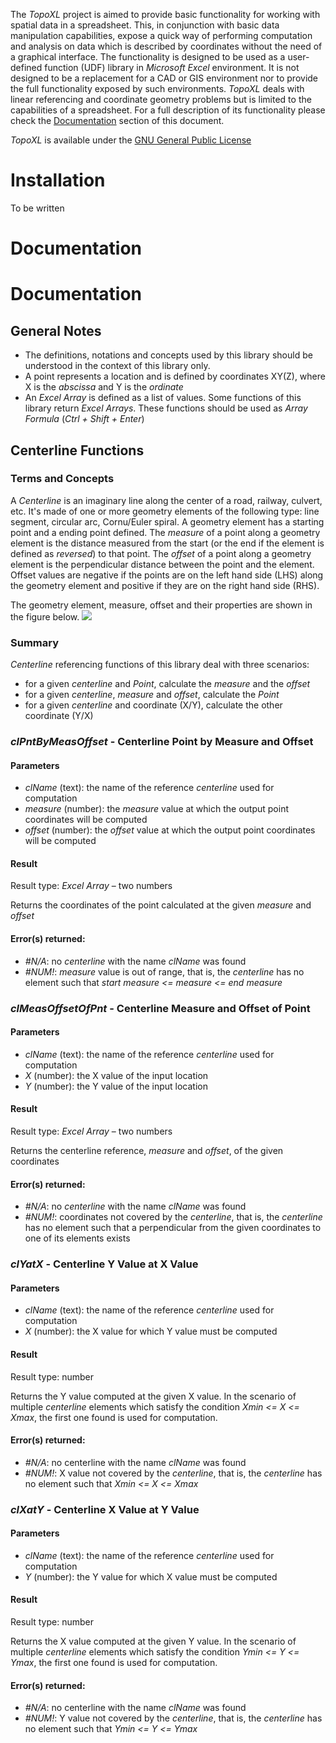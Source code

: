 The *TopoXL* project is aimed to provide basic functionality for working with spatial data in a spreadsheet. This, in conjunction with basic data manipulation capabilities, expose a quick way of performing computation and analysis on data which is described by coordinates without the need of a graphical interface. The functionality is designed to be used as a user-defined function (UDF) library in *Microsoft Excel* environment. It is not designed to be a replacement for a CAD or GIS environment nor to provide the full functionality exposed by such environments. *TopoXL* deals with linear referencing and coordinate geometry problems but is limited to the capabilities of a spreadsheet. For a full description of its functionality please check the [Documentation](#Documentation) section of this document.

*TopoXL* is available under the [GNU General Public License](https://github.com/pastevalue/topoXL/blob/master/LICENSE)

# Installation

To be written

# Documentation

# Documentation
## General Notes
- The definitions, notations and concepts used by this library should be understood in the context of this library only.
- A point represents a location and is defined by coordinates XY(Z), where X is the *abscissa* and Y is the *ordinate* 
- An *Excel Array* is defined as a list of values. Some functions of this library return *Excel Arrays*. These functions should be used as *Array Formula* (*Ctrl + Shift + Enter*)


## Centerline Functions
### Terms and Concepts
A *Centerline*  is an imaginary line along the center of a road, railway, culvert, etc. It's made of one or more geometry elements of the following type: line segment, circular arc, Cornu/Euler spiral.
A geometry element has a starting point and a ending point defined.
The *measure* of a point along a geometry element is the distance measured from the start (or the end if the element is defined as *reversed*) to that point.
The *offset* of a point along a geometry element is the perpendicular distance between the point and the element. Offset values are negative if the points are on the left hand side (LHS) along the geometry element and positive if they are on the right hand side (RHS).

The geometry element, measure, offset and their properties are shown in the figure below.
![](https://github.com/pastevalue/topoXL/blob/develop/docs/udf_cl/geom_elem.png)


### Summary
*Centerline* referencing functions of this library deal with three scenarios:

- for a given *centerline* and *Point*, calculate the *measure* and the *offset*
- for a given *centerline*, *measure* and *offset*, calculate the *Point*
- for a given *centerline* and coordinate (X/Y), calculate the other coordinate (Y/X)


### *clPntByMeasOffset* - Centerline Point by Measure and Offset

#### Parameters
- *clName* (text): the name of the reference *centerline* used for computation
- *measure* (number): the *measure* value at which the output point coordinates will be computed
- *offset* (number): the *offset* value at which the output point coordinates will be computed

#### Result

Result type: *Excel Array* – two numbers

Returns the coordinates of the point calculated at the given *measure* and *offset*
#### Error(s) returned:
- *#N/A*: no *centerline* with the name *clName* was found
- *#NUM!*: *measure* value is out of range, that is, the *centerline* has no element such that *start measure <= measure <= end measure*

### *clMeasOffsetOfPnt* - Centerline Measure and Offset of Point
#### Parameters
- *clName* (text): the name of the reference *centerline* used for computation
- *X* (number): the X value of the input location
- *Y* (number): the Y value of the input location

#### Result
Result type: *Excel Array* – two numbers

Returns the centerline reference, *measure* and *offset*, of the given coordinates

#### Error(s) returned:
- *#N/A*: no *centerline* with the name *clName* was found
- *#NUM!*: coordinates not covered by the *centerline*, that is, the *centerline* has no element such that a perpendicular from the given coordinates to one of its elements exists

### *clYatX* - Centerline Y Value at X Value
#### Parameters
- *clName* (text): the name of the reference *centerline* used for computation
- *X* (number): the X value for which Y value must be computed

#### Result

Result type: number

Returns the Y value computed at the given X value. In the scenario of multiple *centerline* elements which satisfy the condition *Xmin <= X <= Xmax*, the first one found is used for computation.

#### Error(s) returned:
- *#N/A*: no centerline with the name *clName* was found
- *#NUM!*: X value not covered by the *centerline*, that is, the *centerline* has no element such that *Xmin <= X <= Xmax*

### *clXatY* - Centerline X Value at Y Value
#### Parameters
- *clName* (text): the name of the reference *centerline* used for computation
- *Y* (number): the Y value for which X value must be computed

#### Result

Result type: number

Returns the X value computed at the given Y value. In the scenario of multiple *centerline* elements which satisfy the condition *Ymin <= Y <= Ymax*, the first one found is used for computation.

#### Error(s) returned:
- *#N/A*: no centerline with the name *clName* was found
- *#NUM!*: Y value not covered by the *centerline*, that is, the *centerline* has no element such that *Ymin <= Y <= Ymax*




